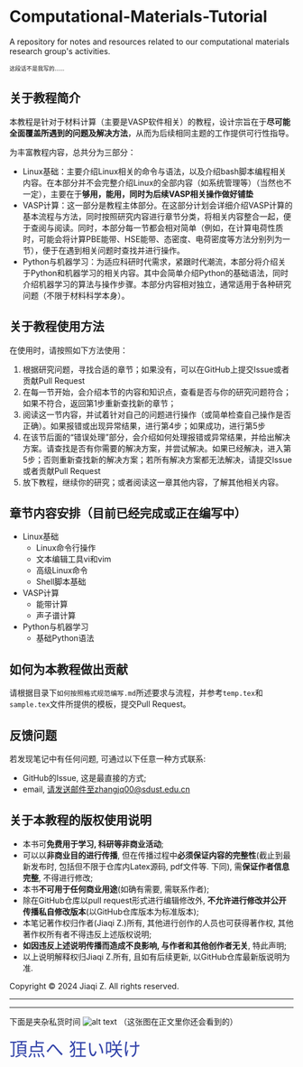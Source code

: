 # Computational-Materials-Tutorial
A repository for notes and resources related to our computational materials research group's activities.

<font size=1>这段话不是我写的……</font>

## 关于教程简介

本教程是针对于材料计算（主要是VASP软件相关）的教程，设计宗旨在于**尽可能全面覆盖所遇到的问题及解决方法**，从而为后续相同主题的工作提供可行性指导。

为丰富教程内容，总共分为三部分：

- Linux基础：主要介绍Linux相关的命令与语法，以及介绍bash脚本编程相关内容。在本部分并不会完整介绍Linux的全部内容（如系统管理等）（当然也不一定），主要在于**够用，能用，同时为后续VASP相关操作做好铺垫**
- VASP计算：这一部分是教程主体部分。在这部分计划会详细介绍VASP计算的基本流程与方法，同时按照研究内容进行章节分类，将相关内容整合一起，便于查阅与阅读。同时，本部分每一节都会相对简单（例如，在计算电荷性质时，可能会将计算PBE能带、HSE能带、态密度、电荷密度等方法分别列为一节），便于在遇到相关问题时查找并进行操作。
- Python与机器学习：为适应科研时代需求，紧跟时代潮流，本部分将介绍关于Python和机器学习的相关内容。其中会简单介绍Python的基础语法，同时介绍机器学习的算法与操作步骤。本部分内容相对独立，通常适用于各种研究问题（不限于材料科学本身）。

## 关于教程使用方法

在使用时，请按照如下方法使用：

1. 根据研究问题，寻找合适的章节；如果没有，可以在GitHub上提交Issue或者贡献Pull Request
2. 在每一节开始，会介绍本节的内容和知识点，查看是否与你的研究问题符合；如果不符合，返回第1步重新查找新的章节；
3. 阅读这一节内容，并试着针对自己的问题进行操作（或简单检查自己操作是否正确）。如果报错或出现异常结果，进行第4步；如果成功，进行第5步
4. 在该节后面的“错误处理”部分，会介绍如何处理报错或异常结果，并给出解决方案。请查找是否有你需要的解决方案，并尝试解决。如果已经解决，进入第5步；否则重新查找新的解决方案；若所有解决方案都无法解决，请提交Issue或者贡献Pull Request
5. 放下教程，继续你的研究；或者阅读这一章其他内容，了解其他相关内容。

## 章节内容安排（目前已经完成或正在编写中）

- Linux基础
  - Linux命令行操作
  - 文本编辑工具vi和vim
  - 高级Linux命令
  - Shell脚本基础
- VASP计算
  - 能带计算
  - 声子谱计算
- Python与机器学习
  - 基础Python语法

## 如何为本教程做出贡献

请根据目录下`如何按照格式规范编写.md`所述要求与流程，并参考`temp.tex`和`sample.tex`文件所提供的模板，提交Pull Request。

## 反馈问题
若发现笔记中有任何问题, 可通过以下任意一种方式联系:
- GitHub的Issue, 这是最直接的方式;
- email, 请发送邮件至zhangjq00@sdust.edu.cn

## 关于本教程的版权使用说明

- 本书可**免费用于学习, 科研等非商业活动**;
- 可以以**非商业目的进行传播**, 但在传播过程中**必须保证内容的完整性**(截止到最新发布时, 包括但不限于仓库内Latex源码, pdf文件等. 下同), 需**保证作者信息完整**, 不得进行修改;
- 本书**不可用于任何商业用途**(如确有需要, 需联系作者);
- 除在GitHub仓库以pull request形式进行编辑修改外, **不允许进行修改并公开传播私自修改版本**(以GitHub仓库版本为标准版本);
- 本笔记著作权归作者(Jiaqi Z.)所有, 其他进行创作的人员也可获得著作权, 其他著作权所有者不得违反上述版权说明;
- **如因违反上述说明传播而造成不良影响, 与作者和其他创作者无关**, 特此声明;
- 以上说明解释权归Jiaqi Z.所有, 且如有后续更新, 以GitHub仓库最新版说明为准.

Copyright © 2024 Jiaqi Z. All rights reserved.

---------
---------
下面是夹杂私货时间
![alt text](fig.png)
（这张图在正文里你还会看到的）

<font size=6 color=3344AA>頂点へ 狂い咲け</font>